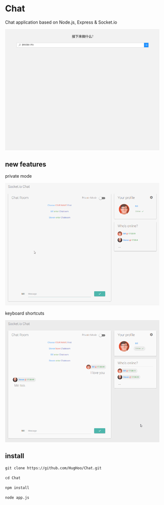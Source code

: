 # Chat

Chat application based on Node.js, Express & Socket.io 

![Choose your name](https://raw.githubusercontent.com/HugHoo/Miscellaneous/master/Images/Chat/start.gif)

## new features

private mode

![private mode](https://raw.githubusercontent.com/HugHoo/Miscellaneous/master/Images/Chat/privateMode.gif)

keyboard shortcuts

![shortcuts](https://raw.githubusercontent.com/HugHoo/Miscellaneous/master/Images/Chat/shortcut.gif)

## install

```
git clone https://github.com/HugHoo/Chat.git

cd Chat

npm install

node app.js
```
